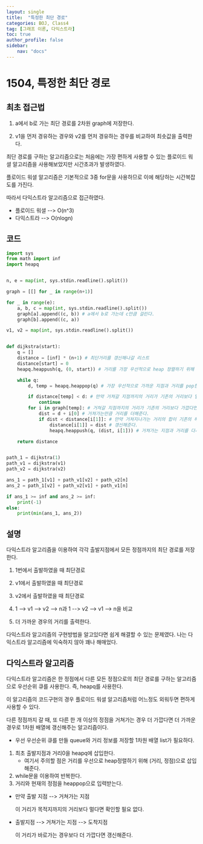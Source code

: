 ```yaml
---
layout: single
title:  "특정한 최단 경로"
categories: BOJ, Class4
tag: [그래프 이론, 다익스트라]
toc: true
author_profile: false
sidebar: 
    nav: "docs"
---
```


# 1504, 특정한 최단 경로

## 최초 접근법

1. a에서 b로 가는 최단 경로를 2차원 graph에 저장한다. 

2. v1을 먼저 경유하는 경우와 v2를 먼저 경유하는 경우를 비교하여 최솟값을 출력한다. 

최단 경로를 구하는 알고리즘으로는 처음에는 가장 편하게 사용할 수 있는 플로이드 워셜 알고리즘을 사용해보았지만 시간초과가 발생하였다. 

플로이드 워셜 알고리즘은 기본적으로 3중 for문을 사용하므로 이에 해당하는 시간복잡도를 가진다. 

따라서 다익스트라 알고리즘으로 접근하였다. 

- 플로이드 워셜 --> O(n^3)
- 다익스트라 --> O(nlogn)

## 코드

```python
import sys
from math import inf
import heapq


n, e = map(int, sys.stdin.readline().split())

graph = [[] for _ in range(n+1)]

for _ in range(e):
    a, b, c = map(int, sys.stdin.readline().split())
    graph[a].append((c, b)) # a에서 b로 가는데 c만큼 걸린다.
    graph[b].append((c, a))

v1, v2 = map(int, sys.stdin.readline().split())


def dijkstra(start):
    q = []
    distance = [inf] * (n+1) # 최단거리를 갱신해나갈 리스트
    distance[start] = 0
    heapq.heappush(q, (0, start)) # 거리를 가장 우선적으로 heap 정렬하기 위해 거리정보를 튜플의 첫번째 인자로 받는다.

    while q:
        d, temp = heapq.heappop(q) # 가장 우선적으로 가까운 지점과 거리를 pop한다.

        if distance[temp] < d: # 만약 거쳐갈 지점까지의 거리가 기존의 거리보다 멀면 continue
            continue
        for i in graph[temp]: # 거쳐갈 지점까지의 거리가 기존의 거리보다 가깝다면
            dist = d + i[0] # 거쳐가는만큼 거리를 더해준다.
            if dist < distance[i[1]]: # 만약 거쳐지나가는 거리의 합이 기존의 해당 지점까지의 거리보다 가깝다면
                distance[i[1]] = dist # 갱신해준다.
                heapq.heappush(q, (dist, i[1])) # 거쳐가는 지점과 거리를 다시 우선순위 큐에 삽입

    return distance


path_1 = dijkstra(1)
path_v1 = dijkstra(v1)
path_v2 = dijkstra(v2)

ans_1 = path_1[v1] + path_v1[v2] + path_v2[n]
ans_2 = path_1[v2] + path_v2[v1] + path_v1[n]

if ans_1 >= inf and ans_2 >= inf:
    print(-1)
else:
    print(min(ans_1, ans_2))
```

## 설명

다익스트라 알고리즘을 이용하여 각각 출발지점에서 모든 정점까지의 최단 경로를 저장한다. 

1. 1번에서 출발하였을 때 최단경로
2. v1에서 출발하였을 때 최단경로
3. v2에서 출발하였을 때 최단경로

4. 1 --> v1 --> v2 --> n과 1 --> v2 --> v1 --> n을 비교
5. 더 가까운 경우의 거리를 출력한다. 

다익스트라 알고리즘의 구현방법을 알고있다면 쉽게 해결할 수 있는 문제였다. 나는 다익스트라 알고리즘에 익숙하지 않아 꽤나 해매었다. 

## 다익스트라 알고리즘

다익스트라 알고리즘은 한 정점에서 다른 모든 정점으로의 최단 경로를 구하는 알고리즘으로 우선순위 큐를 사용한다. 즉, heapq를 사용한다. 

이 알고리즘의 코드구현의 경우 플로이드 워셜 알고리즘처럼 어느정도 외워두면 편하게 사용할 수 있다. 

다른 정점까지 갈 때, 또 다른 한 개 이상의 정점을 거쳐가는 경우 더 가깝다면 더 가까운 경우로 1차원 배열에 갱신해주는 알고리즘이다. 

- 우선 우선순위 큐를 만들 queue와 거리 정보를 저장할 1차원 배열 list가 필요하다. 

1. 최초 출발지점과 거리0을 heapq에 삽입한다. 
   - 여기서 주의할 점은 거리를 우선으로 heap정렬하기 위해 (거리, 정점)으로 삽입해준다. 
2. while문을 이용하여 반복한다. 
3. 거리와 현재의 정점을 heappop으로 입력받는다. 

- 만약 출발 지점 --> 거쳐가는 지점

  이 거리가 목적지까지의 거리보다 멀다면 확인할 필요 없다. 

- 출발지점 --> 거쳐가는 지점 --> 도착지점

  이 거리가 바로가는 경우보다 더 가깝다면 갱신해준다. 
